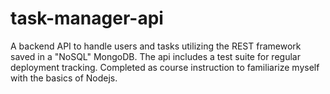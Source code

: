 # task-manager-api

A backend API to handle users and tasks utilizing the REST framework saved in a "NoSQL" MongoDB. The api includes a test suite for regular deployment tracking. Completed as course instruction to familiarize myself with the basics of Nodejs.
